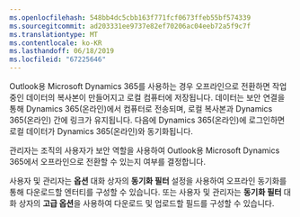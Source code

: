 ```yaml
---
ms.openlocfilehash: 548bb4dc5cbb163f771fcf0673ffeb55bf574339
ms.sourcegitcommit: ad203331ee9737e82ef70206ac04eeb72a5f9c7f
ms.translationtype: MT
ms.contentlocale: ko-KR
ms.lasthandoff: 06/18/2019
ms.locfileid: "67225646"
---
```

Outlook용 Microsoft Dynamics 365를 사용하는 경우 오프라인으로 전환하면 작업 중인 데이터의 복사본이 만들어지고 로컬 컴퓨터에 저장됩니다. 데이터는 보안 연결을 통해 Dynamics 365(온라인)에서 컴퓨터로 전송되며, 로컬 복사본과 Dynamics 365(온라인) 간에 링크가 유지됩니다. 다음에 Dynamics 365(온라인)에 로그인하면 로컬 데이터가 Dynamics 365(온라인)와 동기화됩니다.  
  
 관리자는 조직의 사용자가 보안 역할을 사용하여 Outlook용 Microsoft Dynamics 365에서 오프라인으로 전환할 수 있는지 여부를 결정합니다.  
  
 사용자 및 관리자는 **옵션** 대화 상자의 **동기화 필터** 설정을 사용하여 오프라인 동기화를 통해 다운로드할 엔터티를 구성할 수 있습니다. 또는 사용자 및 관리자는 **동기화 필터** 대화 상자의 **고급 옵션**을 사용하여 다운로드 및 업로드할 필드를 구성할 수 있습니다.